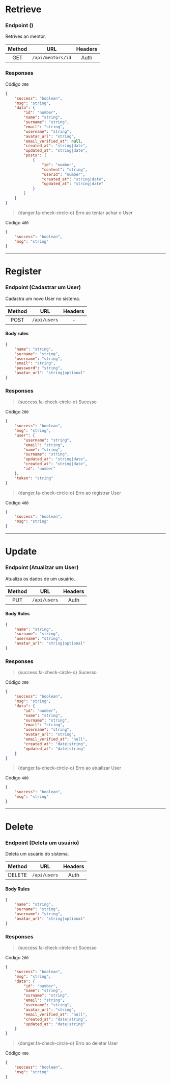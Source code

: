 <a name="get-user"></a>

# Retrieve

### Endpoint ()

Retrives an mentor.

>

| Method |        URL        | Headers |
| :----: | :---------------: | :-----: |
|  GET   | `/api/mentors/id` |  Auth   |

### Responses

Código `200`

```json
{
    "success": "boolean",
    "msg": "string",
    "data": {
        "id": "number",
        "name": "string",
        "surname": "string",
        "email": "string",
        "username": "string",
        "avatar_url": "string",
        "email_verified_at": null,
        "created_at": "string|date",
        "updated_at": "string|date",
        "posts": [
            {
                "id": "number",
                "content": "string",
                "userId": "number",
                "created_at": "string|date",
                "updated_at": "string|date"
            }
        ]
    }
}
```

> {danger.fa-check-circle-o} Erro ao tentar achar o User

Código `400`

```json
{
    "success": "boolean",
    "msg": "string"
}
```

---

<a name="register"></a>

# Register

### Endpoint (Cadastrar um User)

Cadastra um novo User no sistema.

>

| Method |     URL      | Headers |
| :----: | :----------: | :-----: |
|  POST  | `/api/users` |    -    |

#### Body rules

```json
{
    "name": "string",
    "surname": "string",
    "username": "string",
    "email": "string",
    "password": "string",
    "avatar_url": "string|optional"
}
```

### Responses

> {success.fa-check-circle-o} Sucesso

Código `200`

```json
{
    "success": "boolean",
    "msg": "string",
    "user": {
        "username": "string",
        "email": "string",
        "name": "string",
        "surname": "string",
        "updated_at": "string|date",
        "created_at": "string|date",
        "id": "number"
    },
    "token": "string"
}
```

> {danger.fa-check-circle-o} Erro ao registrar User

Código `400`

```json
{
    "success": "boolean",
    "msg": "string"
}
```

---

<a name="update"></a>

# Update

### Endpoint (Atualizar um User)

Atualiza os dados de um usuário.

>

| Method |     URL      | Headers |
| :----: | :----------: | :-----: |
|  PUT   | `/api/users` |  Auth   |

#### Body Rules

```json
{
    "name": "string",
    "surname": "string",
    "username": "string",
    "avatar_url": "string|optional"
}
```

### Responses

> {success.fa-check-circle-o} Sucesso

Código `200`

```json
{
    "success": "boolean",
    "msg": "string",
    "data": {
        "id": "number",
        "name": "string",
        "surname": "string",
        "email": "string",
        "username": "string",
        "avatar_url": "string",
        "email_verified_at": "null",
        "created_at": "date|string",
        "updated_at": "date|string"
    }
}
```

> {danger.fa-check-circle-o} Erro ao atualizar User

Código `400`

```json
{
    "success": "boolean",
    "msg": "string"
}
```

---

<a name="delete"></a>

# Delete

### Endpoint (Deleta um usuário)

Deleta um usuário do sistema.

>

| Method |     URL      | Headers |
| :----: | :----------: | :-----: |
| DELETE | `/api/users` |  Auth   |

#### Body Rules

```json
{
    "name": "string",
    "surname": "string",
    "username": "string",
    "avatar_url": "string|optional"
}
```

### Responses

> {success.fa-check-circle-o} Sucesso

Código `200`

```json
{
    "success": "boolean",
    "msg": "string",
    "data": {
        "id": "number",
        "name": "string",
        "surname": "string",
        "email": "string",
        "username": "string",
        "avatar_url": "string",
        "email_verified_at": "null",
        "created_at": "date|string",
        "updated_at": "date|string"
    }
}
```

> {danger.fa-check-circle-o} Erro ao deletar User

Código `400`

```json
{
    "success": "boolean",
    "msg": "string"
}
```
